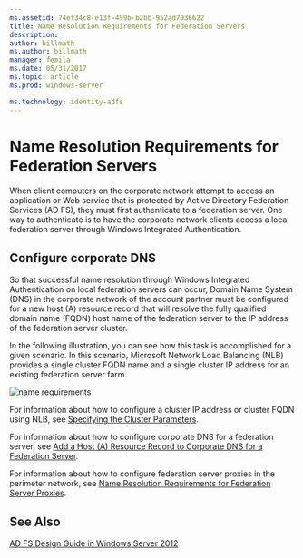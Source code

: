 ```yaml
---
ms.assetid: 74ef34c8-e13f-499b-b2bb-952ad7036622
title: Name Resolution Requirements for Federation Servers
description:
author: billmath
ms.author: billmath
manager: femila
ms.date: 05/31/2017
ms.topic: article
ms.prod: windows-server

ms.technology: identity-adfs
---
```


# Name Resolution Requirements for Federation Servers

When client computers on the corporate network attempt to access an application or Web service that is protected by Active Directory Federation Services \(AD FS\), they must first authenticate to a federation server. One way to authenticate is to have the corporate network clients access a local federation server through Windows Integrated Authentication.  
  
## Configure corporate DNS  
So that successful name resolution through Windows Integrated Authentication on local federation servers can occur, Domain Name System \(DNS\) in the corporate network of the account partner must be configured for a new host \(A\) resource record that will resolve the fully qualified domain name \(FQDN\) host name of the federation server to the IP address of the federation server cluster.  
  
In the following illustration, you can see how this task is accomplished for a given scenario. In this scenario, Microsoft Network Load Balancing \(NLB\) provides a single cluster FQDN name and a single cluster IP address for an existing federation server farm.  
  
![name requirements](media/adfs2_deploy_single_fs.gif)  
  
For information about how to configure a cluster IP address or cluster FQDN using NLB, see [Specifying the Cluster Parameters](https://go.microsoft.com/fwlink/?LinkId=75282).  
  
For information about how to configure corporate DNS for a federation server, see [Add a Host &#40;A&#41; Resource Record to Corporate DNS for a Federation Server](../../ad-fs/deployment/Add-a-Host--A--Resource-Record-to-Corporate-DNS-for-a-Federation-Server.md).  
  
For information about how to configure federation server proxies in the perimeter network, see [Name Resolution Requirements for Federation Server Proxies](Name-Resolution-Requirements-for-Federation-Server-Proxies.md).  
  

## See Also
[AD FS Design Guide in Windows Server 2012](AD-FS-Design-Guide-in-Windows-Server-2012.md)
